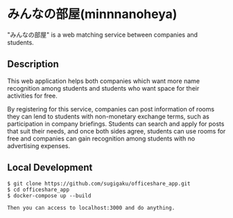 # みんなの部屋(minnnanoheya)

"みんなの部屋" is a web matching service between companies and students.

## Description

This web application helps both companies which want more name recognition among students and students who want space for their activities for free. 

By registering for this service, companies can post information of rooms they can lend to students with non-monetary exchange terms, such as participation in company briefings. Students can search and apply for posts that suit their needs, and once both sides agree, students can use rooms for free and companies can gain recognition among students with no advertising expenses.


## Local Development

```
$ git clone https://github.com/sugigaku/officeshare_app.git
$ cd officeshare_app
$ docker-compose up --build

Then you can access to localhost:3000 and do anything.
```

